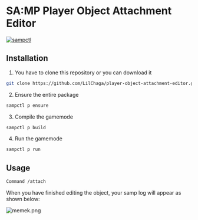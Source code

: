 # SA:MP Player Object Attachment Editor

[![sampctl](https://img.shields.io/badge/sampctl-attach--editor-2f2f2f.svg?style=for-the-badge)](https://github.com/Chagaa/player-object-attachment-editor)

<!--
Short description of your library, why it's useful, some examples, pictures or
videos. Link to your forum release thread too.

Remember: You can use "forumfmt" to convert this readme to forum BBCode!

What the sections below should be used for:

`## Installation`: Leave this section un-edited unless you have some specific
additional installation procedure.

`## Testing`: Whether your library is tested with a simple `main()` and `print`,
unit-tested, or demonstrated via prompting the player to connect, you should
include some basic information for users to try out your code in some way.

And finally, maintaining your version number`:

* Follow [Semantic Versioning](https://semver.org/)
* When you release a new version, update `VERSION` and `git tag` it
* Versioning is important for sampctl to use the version control features

Happy Pawning!
-->

## Installation

1. You have to clone this repository or you can download it

```bash
git clone https://github.com/LilChaga/player-object-attachment-editor.git
```

2. Ensure the entire package

```bash
sampctl p ensure
```

3. Compile the gamemode

```bash
sampctl p build
```

4. Run the gamemode

```bash
sampctl p run
```

## Usage

```bash
Command /attach
```

When you have finished editing the object, your samp log will appear as shown below:

![memek.png](https://i.postimg.cc/156hs4vG/memek.png)
